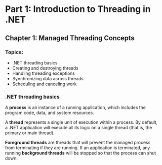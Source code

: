 # Part 1: Introduction to Threading in .NET

## Chapter 1: Managed Threading Concepts

### Topics:

 * .NET threading basics
 * Creating and destroying threads
 * Handling threading exceptions
 * Synchronizing data across threads
 * Scheduling and canceling work

### .NET threading basics

A **process** is an instance of a running application, which includes the program code, data, and system resources.  

A **thread** represents a single unit of execution within a process. 
By default, a .NET application will execute all its logic on a single thread (that is, the primary or main thread).  

**Foreground threads** are threads that will prevent the managed process from terminating if they are running. 
If an application is terminated, any running **background threads** will be stopped so that the process can shut down.  
